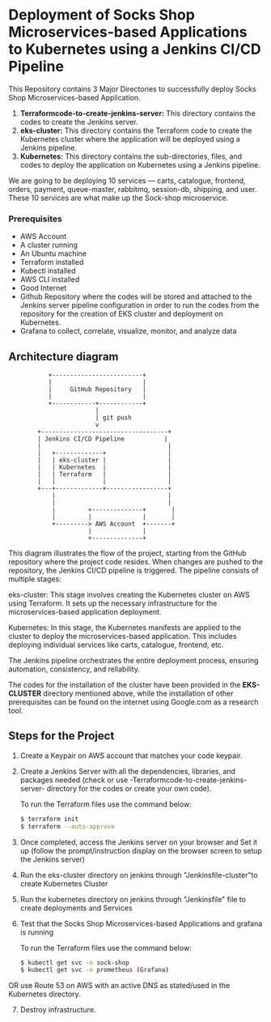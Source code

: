# **Deployment of Socks Shop Microservices-based Applications to Kubernetes using a Jenkins CI/CD Pipeline**

This Repository contains 3 Major Directories to successfully deploy Socks Shop Microservices-based Application.

1. **Terraformcode-to-create-jenkins-server:** This directory contains the codes to create the Jenkins server.
2. **eks-cluster:** This directory contains the Terraform code to create the Kubernetes cluster where the application will be deployed using a Jenkins pipeline.
3. **Kubernetes:** This directory contains the sub-directories, files, and codes to deploy the application on Kubernetes using a Jenkins pipeline.

We are going to be deploying 10 services — carts, catalogue, frontend, orders, payment, queue-master, rabbitmq, session-db, shipping, and user. These 10 services are what make up the Sock-shop microservice.

### Prerequisites

- AWS Account
- A cluster running
- An Ubuntu machine
- Terraform installed
- Kubectl installed
- AWS CLI installed
- Good Internet
- Github Repository where the codes will be stored and attached to the Jenkins server pipeline configuration in order to run the codes from the repository for the creation of EKS cluster and deployment on Kubernetes.
- Grafana to collect, correlate, visualize, monitor, and analyze data

## **Architecture diagram**

               +-------------------------+
               |                         |
               |     GitHub Repository   |
               |                         |
               +------------+------------+
                            |
                            | git push
                            v
            +-----------------------------------+
            | Jenkins CI/CD Pipeline           |
            |                                   |
            |   +-------------+                 |
            |   | eks-cluster |                 |
            |   | Kubernetes  |                 |
            |   | Terraform   |                 |
            |   |             |                 |
            +---+-------------+-----------------+
                |                               |
                |                               |
                |         +--------------+       |
                |         |              |       |
                +---------> AWS Account  +-------+
                          |              |
                          +--------------+
                          
This diagram illustrates the flow of the project, starting from the GitHub repository where the project code resides. When changes are pushed to the repository, the Jenkins CI/CD pipeline is triggered. The pipeline consists of multiple stages:

eks-cluster: This stage involves creating the Kubernetes cluster on AWS using Terraform. It sets up the necessary infrastructure for the microservices-based application deployment.

Kubernetes: In this stage, the Kubernetes manifests are applied to the cluster to deploy the microservices-based application. This includes deploying individual services like carts, catalogue, frontend, etc.

The Jenkins pipeline orchestrates the entire deployment process, ensuring automation, consistency, and reliability.                          

The codes for the installation of the cluster have been provided in the **EKS-CLUSTER** directory mentioned above, while the installation of other prerequisites can be found on the internet using Google.com as a research tool.


## Steps for the Project

1. Create a Keypair on AWS account that matches your code keypair.
2. Create a Jenkins Server with all the dependencies, libraries, and packages needed (check or use -Terraformcode-to-create-jenkins-server- directory for the codes or create your own code).

   To run the Terraform files use the command below:
   ```bash
   $ terraform init
   $ terraform --auto-approve

3. Once completed, access the Jenkins server on your browser and Set it up (follow the prompt/instruction display on the browser screen to setup the Jenkins server)
4. Run the eks-cluster directory on jenkins through "Jenkinsfile-cluster"to create Kubernetes Cluster
5. Run the kubernetes directory on jenkins through "Jenkinsfile" file to create deployments and Services
6. Test that the Socks Shop Microservices-based Applications and grafana is running 

    To run the Terraform files use the command below:
   ```bash
   $ kubectl get svc -n sock-shop
   $ kubectl get svc -n prometheus (Grafana)

OR use Route 53 on AWS with an active DNS as stated/used in the Kubernetes directory.

7. Destroy infrastructure.






